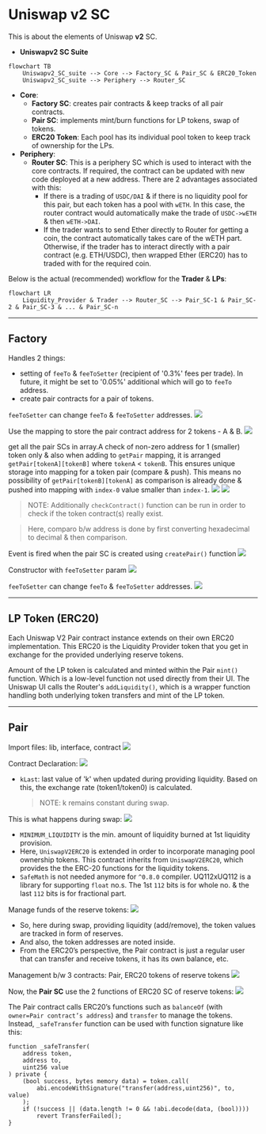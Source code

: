# Uniswap v2 SC

This is about the elements of Uniswap **v2** SC.

- **Uniswapv2 SC Suite**

```mermaid
flowchart TB
    Uniswapv2_SC_suite --> Core --> Factory_SC & Pair_SC & ERC20_Token
    Uniswapv2_SC_suite --> Periphery --> Router_SC
```

- **Core**:
  - **Factory SC**: creates pair contracts & keep tracks of all pair contracts.
  - **Pair SC**: implements mint/burn functions for LP tokens, swap of tokens.
  - **ERC20 Token**: Each pool has its individual pool token to keep track of ownership for the LPs.
- **Periphery**:
  - **Router SC**: This is a periphery SC which is used to interact with the core contracts. If required, the contract can be updated with new code deployed at a new address. There are 2 advantages associated with this:
    - If there is a trading of `USDC/DAI` & if there is no liquidity pool for this pair, but each token has a pool with `wETH`. In this case, the router contract would automatically make the trade of `USDC->wETH` & then `wETH->DAI`.
    - If the trader wants to send Ether directly to Router for getting a coin, the contract automatically takes care of the wETH part. Otherwise, if the trader has to interact directly with a pair contract (e.g. ETH/USDC), then wrapped Ether (ERC20) has to traded with for the required coin.

Below is the actual (recommended) workflow for the **Trader** & **LPs**:

```mermaid
flowchart LR
    Liquidity_Provider & Trader --> Router_SC --> Pair_SC-1 & Pair_SC-2 & Pair_SC-3 & ... & Pair_SC-n
```

---

## Factory

Handles 2 things:

- setting of `feeTo` & `feeToSetter` (recipient of '0.3%' fees per trade). In future, it might be set to '0.05%' additional which will go to `feeTo` address.
- create pair contracts for a pair of tokens.

`feeToSetter` can change `feeTo` & `feeToSetter` addresses.
![](../../img/uniswap_sc_factory_1.png)

Use the mapping to store the pair contract address for 2 tokens - A & B.
![](../../img/uniswap_sc_factory_2.png)

get all the pair SCs in array.A check of non-zero address for 1 (smaller) token only & also when adding to `getPair` mapping, it is arranged `getPair[tokenA][tokenB]` where `tokenA` < `tokenB`. This ensures unique storage into mapping for a token pair (compare & push). This means no possibility of `getPair[tokenB][tokenA]` as comparison is already done & pushed into mapping with `index-0` value smaller than `index-1`.
![](../../img/uniswap_sc_factory_2.png)
![](../../img/uniswap_sc_factory_7.png)

> NOTE: Additionally `checkContract()` function can be run in order to check if the token contract(s) really exist.

> Here, comparo b/w address is done by first converting hexadecimal to decimal & then comparison.

Event is fired when the pair SC is created using `createPair()` function
![](../../img/uniswap_sc_factory_4.png)

Constructor with `feeToSetter` param
![](../../img/uniswap_sc_factory_5.png)

`feeToSetter` can change `feeTo` & `feeToSetter` addresses.
![](../../img/uniswap_sc_factory_6.png)

---

## LP Token (ERC20)

Each Uniswap V2 Pair contract instance extends on their own ERC20 implementation. This ERC20 is the Liquidity Provider token that you get in exchange for the provided underlying reserve tokens.

Amount of the LP token is calculated and minted within the Pair `mint()` function. Which is a low-level function not used directly from their UI. The Uniswap UI calls the Router's `addLiquidity()`, which is a wrapper function handling both underlying token transfers and mint of the LP token.

---

## Pair

Import files: lib, interface, contract
![](../../img/uniswap_sc_pair_1.png)

Contract Declaration:
![](../../img/uniswap_sc_pair_2.png)

- `kLast`: last value of 'k' when updated during providing liquidity. Based on this, the exchange rate (token1/token0) is calculated.

  > NOTE: k remains constant during swap.

This is what happens during swap:
![](../../img/uniswap_sc_pair_6.png)

- `MINIMUM_LIQUIDITY` is the min. amount of liquidity burned at 1st liquidity provision.
- Here, `UniswapV2ERC20` is extended in order to incorporate managing pool ownership tokens. This contract inherits from `UniswapV2ERC20`, which provides the the ERC-20 functions for the liquidity tokens.
- `SafeMath` is not needed anymore for `^0.8.0` compiler. UQ112xUQ112 is a library for supporting `float` no.s. The 1st `112` bits is for whole no. & the last `112` bits is for fractional part.

Manage funds of the reserve tokens:
![](../../img/uniswap_sc_pair_3.png)

- So, here during swap, providing liquidity (add/remove), the token values are tracked in form of reserves.
- And also, the token addresses are noted inside.
- From the ERC20’s perspective, the Pair contract is just a regular user that can transfer and receive tokens, it has its own balance, etc.

Management b/w 3 contracts: Pair, ERC20 tokens of reserve tokens
![](../../img/uniswap_sc_pair_4.png)

Now, the **Pair SC** use the 2 functions of ERC20 SC of reserve tokens:
![](../../uniswap_sc_pair_5.png)

The Pair contract calls ERC20’s functions such as `balanceOf` (with `owner=Pair contract’s address`) and `transfer` to manage the tokens. Instead, `_safeTransfer` function can be used with function signature like this:

```solidity
function _safeTransfer(
    address token,
    address to,
    uint256 value
) private {
    (bool success, bytes memory data) = token.call(
        abi.encodeWithSignature("transfer(address,uint256)", to, value)
    );
    if (!success || (data.length != 0 && !abi.decode(data, (bool))))
        revert TransferFailed();
}
```
